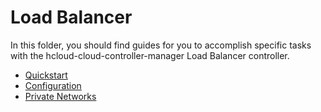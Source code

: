 # Load Balancer

In this folder, you should find guides for you to accomplish specific tasks with the hcloud-cloud-controller-manager Load Balancer controller.

- [Quickstart](quickstart.md)
- [Configuration](configuration.md)
- [Private Networks](private-networks.md)
